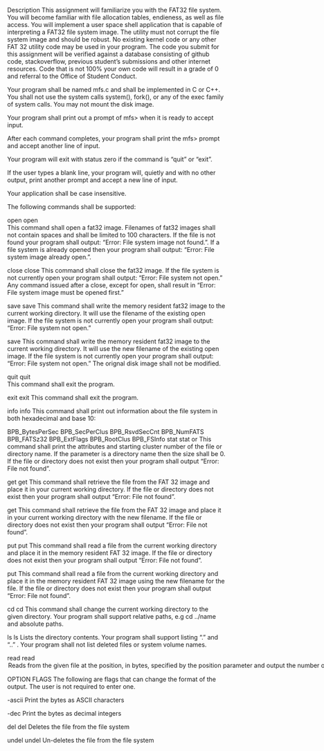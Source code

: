 
Description
This assignment will familiarize you with the FAT32 file system. You will become familiar with file allocation tables, endieness, as well as file access. You will implement a user space shell application that is capable of interpreting a FAT32 file system image. The utility must not corrupt the file system image and should be robust. No existing kernel code or any other FAT 32 utility code may be used in your program. The code you submit for this assignment will be verified against a database consisting of github code, stackoverflow, previous student’s submissions and other internet resources. Code that is not 100% your own code will result in a grade of 0 and referral to the Office of Student Conduct.

Your program shall be named mfs.c and shall be implemented in C or C++. You shall not use the system calls system(), fork(), or any of the exec family of system calls. You may not mount the disk image.

Your program shall print out a prompt of mfs> when it is ready to accept input.

After each command completes, your program shall print the mfs> prompt and accept another line of input.

Your program will exit with status zero if the command is “quit” or “exit”.

If the user types a blank line, your program will, quietly and with no other output, print another prompt and accept a new line of input.

Your application shall be case insensitive.

The following commands shall be supported:

open
open <filename>  
This command shall open a fat32 image. Filenames of fat32 images shall not contain spaces and shall be limited to 100 characters. If the file is not found your program shall output: “Error: File system image not found.”. If a file system is already opened then your program shall output: “Error: File system image already open.”.

close
close
This command shall close the fat32 image. If the file system is not currently open your program shall output: “Error: File system not open.” Any command issued after a close, except for open, shall result in “Error: File system image must be opened first.”

save
save
This command shall write the memory resident fat32 image to the current working directory. It will use the filename of the existing open image. If the file system is not currently open your program shall output: “Error: File system not open.”

save <new filename>
This command shall write the memory resident fat32 image to the current working directory. It will use the new filename of the existing open image. If the file system is not currently open your program shall output: “Error: File system not open.” The orignal disk image shall not be modified.

quit
quit   
This command shall exit the program.

exit
exit 
This command shall exit the program.

info
info
This command shall print out information about the file system in both hexadecimal and base 10:

BPB_BytesPerSec 
BPB_SecPerClus 
BPB_RsvdSecCnt
BPB_NumFATS
BPB_FATSz32
BPB_ExtFlags
BPB_RootClus
BPB_FSInfo
stat
stat <filename> or <directory name>
This command shall print the attributes and starting cluster number of the file or directory name. If the parameter is a directory name then the size shall be 0. If the file or directory does not exist then your program shall output “Error: File not found”.

get
get <filename>
This command shall retrieve the file from the FAT 32 image and place it in your current working directory. If the file or directory does not exist then your program shall output “Error: File not found”.

get <filename> <new filename>
This command shall retrieve the file from the FAT 32 image and place it in your current working directory with the new filename. If the file or directory does not exist then your program shall output “Error: File not found”.

put
put <filename> 
This command shall read a file from the current working directory and place it in the memory resident FAT 32 image. If the file or directory does not exist then your program shall output “Error: File not found”.

put <filename> <new filename>
This command shall read a file from the current working directory and place it in the memory resident FAT 32 image using the new filename for the file. If the file or directory does not exist then your program shall output “Error: File not found”.

cd
cd <directory>
This command shall change the current working directory to the given directory. Your program shall support relative paths, e.g cd ../name and absolute paths.

ls
ls
Lists the directory contents. Your program shall support listing “.” and “..” . Your program shall not list deleted files or system volume names.

read
read <filename> <position> <number of bytes> <OPTION>
Reads from the given file at the position, in bytes, specified by the position parameter and output the number of bytes specified. The values shall be printed as hexadecimal integers in the form 0xXX by default.

OPTION FLAGS The following are flags that can change the format of the output. The user is not required to enter one.

-ascii
Print the bytes as ASCII characters

-dec
Print the bytes as decimal integers

del
del <filename>
Deletes the file from the file system

undel
undel <filename>
Un-deletes the file from the file system
